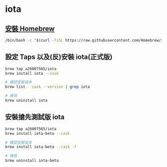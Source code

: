# iota

## [安裝 Homebrew](https://brew.sh/index_zh-tw)

```sh
/bin/bash -c "$(curl -fsSL https://raw.githubusercontent.com/Homebrew/install/HEAD/install.sh)"
```

## 設定 Taps 以及(反)安裝 iota(正式版)

```sh
brew tap a26007565/iota
brew install iota --cask

# 確認安裝版本
brew list --cask --version | grep iota

# 移除
brew uninstall iota
```

## 安裝搶先測試版 iota

```sh
brew tap a26007565/iota
brew install iota-beta --cask

# 確認安裝版本
brew install iota-beta --cask -f

# 移除
brew uninstall iota-beta
```

